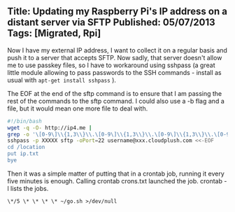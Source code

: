 Title: Updating my Raspberry Pi's IP address on a distant server via SFTP
Published: 05/07/2013
Tags: [Migrated, Rpi] 
---

Now I have my external IP address, I want to collect it on a regular basis and push it to a server that accepts SFTP. Now sadly, that server doesn't allow me to use passkey files, so I have to workaround using sshpass (a great little module allowing to pass passwords to the SSH commands - install as usual with ```apt-get install sshpass``` ).

The EOF at the end of the sftp command is to ensure that I am passing the rest of the commands to the sftp command. I could also use a -b flag and a file, but it would mean one more file to deal with.

```bash
#!/bin/bash
wget -q -O- http://ip4.me |
grep -o '\[0-9\]\\{1,3\\}\\.\[0-9\]\\{1,3\\}\\.\[0-9\]\\{1,3\\}\\.\[0-9\]\\{1,3\\}' > ip.txt
sshpass -p XXXXX sftp -oPort=22 username@xxx.cloudplush.com <<-EOF
cd /location
put ip.txt
bye
```

Then it was a simple matter of putting that in a crontab job, running it every five minutes is enough. Calling crontab crons.txt launched the job. crontab -l lists the jobs.
```cron
\*/5 \* \* \* \* ~/go.sh >/dev/null
```